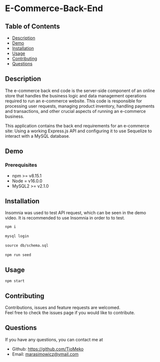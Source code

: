 # E-Commerce-Back-End

## Table of Contents
  
  - [Description](#description)
  - [Demo](#demo)
  - [Installation](#installation)
  - [Usage](#usage)
  - [Contributing](#contributing)
  - [Questions](#questions)

  ## Description
The e-commerce back end code is the server-side component of an online store that handles the business logic and data management operations required to run an e-commerce website. This code is responsible for processing user requests, managing product inventory, handling payments and transactions, and other crucial aspects of running an e-commerce business.

This application contains the back end requirements for an e-commerce site: Using a working Express.js API and configuring it to use Sequelize to interact with a MySQL database.
  ## Demo
  



  ### Prerequisites

  * npm >= v8.15.1
  * Node = v16.0.0
  * MySQL2 >= v2.1.0
  
  ## Installation

  Insomnia was used to test API request, which can be seen in the demo video. It is recommended to use Insomnia in order to to test.
  
  ```npm i``` <br><br>
  ```mysql login``` <br><br>
  ```source db/schema.sql``` <br><br>
  ```npm run seed```

  ## Usage
  ```npm start```
  
  ## Contributing
  
  Contributions, issues and feature requests are welcomed.<br>
  Feel free to check the issues page if you would like to contribute.
  
  
  ## Questions
  
  If you have any questions, you can contact me at

  * Github: https://github.com/TioMeko
  * Email: marasimowicz@ymail.com